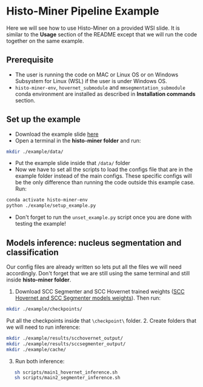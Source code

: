 # Histo-Miner Pipeline Example


Here we will see how to use Histo-Miner on a provided WSI slide. It is similar to the **Usage** section of the README except that we will run the code together on the same example. 


## Prerequisite

- The user is running the code on MAC or Linux OS or on Windows Subsystem for Linux (WSL) if the user is under Windows OS. 
- `histo-miner-env`, `hovernet_submodule` and `mmsegmentation_submodule` conda environment are installed as described in **Installation commands** section. 


## Set up the example


- Download the example slide [here](https://uni-koeln.sciebo.de/s/m7Ko2UyL6Qo4bdM)
- Open a terminal in the **histo-miner folder** and run: 

```bash
mkdir ./example/data/  
```

- Put the example slide inside that `/data/` folder 
- Now we have to set all the scripts to load the configs file that are in the example folder instead of the main configs. These specific configs will be the only difference than running the code outside this example case. Run:

```bash
conda activate histo-miner-env
python ./example/setup_example.py
```
- Don't forget to run the `unset_example.py` script once you are done with testing the example!


## Models inference: nucleus segmentation and classification


Our config files are already written so lets put all the files we will need accordingly. Don't forget that we are still using the same terminal and still inside **histo-miner folder**. 


1. Download SCC Segmenter and SCC Hovernet trained weights ([SCC Hovernet and SCC Segmenter models weights](https://doi.org/10.5281/zenodo.13970198)). Then run:
```bash
mkdir ./example/checkpoints/  
```
Put all the checkpoints inside that `\checkpoint\` folder. 
2.  Create folders that we will need to run inference:
```bash
mkdir ./example/results/scchovernet_output/
mkdir ./example/results/sccsegmenter_output/
mkdir ./example/cache/
```
3. Run both inference:
```bash
   sh scripts/main1_hovernet_inference.sh
   sh scripts/main2_segmenter_inference.sh
```

